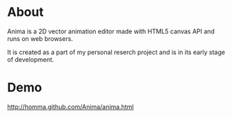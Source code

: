 
About
=====

Anima is a 2D vector animation editor
made with HTML5 canvas API and runs on web browsers.

It is created as a part of my personal reserch project
and is in its early stage of development.

Demo
====

<http://homma.github.com/Anima/anima.html>


